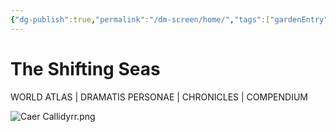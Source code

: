 ```yaml
---
{"dg-publish":true,"permalink":"/dm-screen/home/","tags":["gardenEntry"]}
---
```


# The Shifting Seas

WORLD ATLAS | DRAMATIS PERSONAE | CHRONICLES | COMPENDIUM

![Caer Callidyrr.png](/img/user/PLACES%20&%20VESSELS/Faerun/The%20Moonshae%20Isles/(Attachments)/Caer%20Callidyrr.png)
